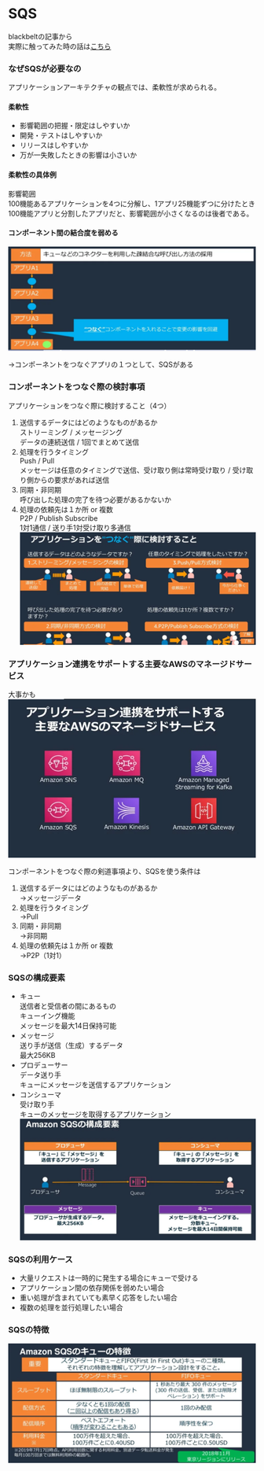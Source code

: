 # SQS  

blackbeltの記事から  
実際に触ってみた時の話は[こちら]()

### なぜSQSが必要なの  

アプリケーションアーキテクチャの観点では、柔軟性が求められる。  

#### 柔軟性  

- 影響範囲の把握・限定はしやすいか  
- 開発・テストはしやすいか  
- リリースはしやすいか  
- 万が一失敗したときの影響は小さいか  


#### 柔軟性の具体例  

影響範囲  
100機能あるアプリケーションを4つに分解し、1アプリ25機能ずつに分けたとき  
100機能アプリと分割したアプリだと、影響範囲が小さくなるのは後者である。  


#### コンポーネント間の結合度を弱める  

![img](./img/1.png)  

→コンポーネントをつなぐアプリの１つとして、SQSがある  

### コンポーネントをつなぐ際の検討事項  

アプリケーションをつなぐ際に検討すること（4つ）  
  1. 送信するデータにはどのようなものがあるか  
     ストリーミング / メッセージング  
     データの連続送信 / 1回でまとめて送信    
  2. 処理を行うタイミング  
     Push / Pull  
     メッセージは任意のタイミングで送信、受け取り側は常時受け取り / 受け取り側からの要求があれば送信  
  3. 同期・非同期  
     呼び出した処理の完了を待つ必要があるかないか  
  4. 処理の依頼先は１か所 or 複数  
     P2P / Publish Subscribe  
     1対1通信 / 送り手1対受け取り多通信  
     ![img](./img/2.png)  

### アプリケーション連携をサポートする主要なAWSのマネージドサービス  
大事かも  
![img](./img/3.png)  

 コンポーネントをつなぐ際の剣道事項より、SQSを使う条件は  
  1. 送信するデータにはどのようなものがあるか  
     →メッセージデータ  
  2. 処理を行うタイミング  
     →Pull  
  3. 同期・非同期  
     →非同期  
  4. 処理の依頼先は１か所 or 複数  
     →P2P（1対1）  

### SQSの構成要素  

- キュー  
  送信者と受信者の間にあるもの  
  キューイング機能  
  メッセージを最大14日保持可能  
- メッセージ  
  送り手が送信（生成）するデータ  
  最大256KB  
- プロデューサー  
  データ送り手  
  キューにメッセージを送信するアプリケーション  
- コンシューマ  
  受け取り手  
  キューのメッセージを取得するアプリケーション  
  ![img](./img/4.png)  

### SQSの利用ケース  

- 大量リクエストは一時的に発生する場合にキューで受ける  
- アプリケーション間の依存関係を弱めたい場合  
- 重い処理が含まれていても素早く応答をしたい場合  
- 複数の処理を並行処理したい場合  

### SQSの特徴  
![img](./img/5.png)  

